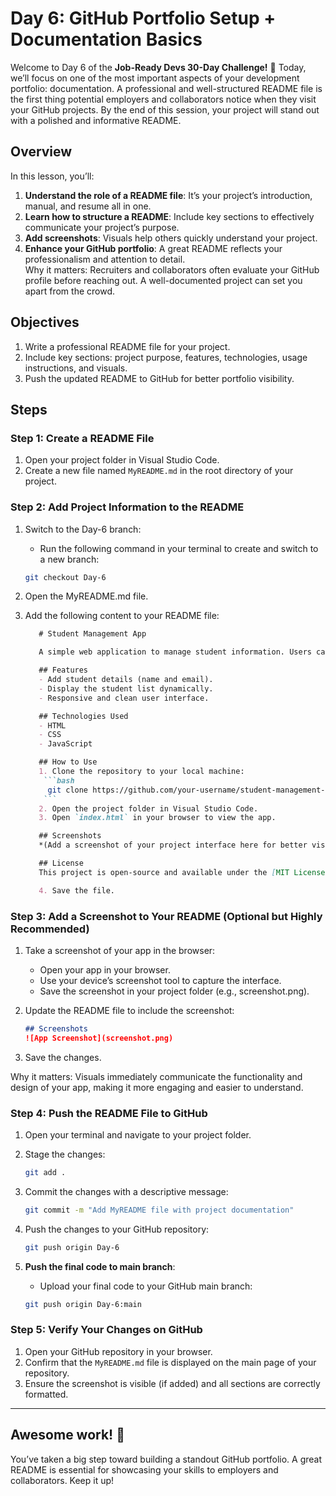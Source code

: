 # Day 6: GitHub Portfolio Setup + Documentation Basics
Welcome to Day 6 of the **Job-Ready Devs 30-Day Challenge!** 🌟 Today, we’ll focus on one of the most important aspects of your development portfolio: documentation. A professional and well-structured README file is the first thing potential employers and collaborators notice when they visit your GitHub projects. By the end of this session, your project will stand out with a polished and informative README.

## Overview
In this lesson, you’ll:

1. **Understand the role of a README file**: It’s your project’s introduction, manual, and resume all in one.
2. **Learn how to structure a README**: Include key sections to effectively communicate your project’s purpose.
3. **Add screenshots**: Visuals help others quickly understand your project.
4. **Enhance your GitHub portfolio**: A great README reflects your professionalism and attention to detail.  
Why it matters: Recruiters and collaborators often evaluate your GitHub profile before reaching out. A well-documented project can set you apart from the crowd.

## Objectives
1. Write a professional README file for your project.
2. Include key sections: project purpose, features, technologies, usage instructions, and visuals.
3. Push the updated README to GitHub for better portfolio visibility.

## Steps
### Step 1: Create a README File
1. Open your project folder in Visual Studio Code.
2. Create a new file named `MyREADME.md` in the root directory of your project.

### Step 2: Add Project Information to the README
1. Switch to the Day-6 branch:
    - Run the following command in your terminal to create and switch to a new branch:
    ```bash
    git checkout Day-6
    ```

2. Open the MyREADME.md file.
3. Add the following content to your README file:
    ```markdown
       # Student Management App

       A simple web application to manage student information. Users can add student details through a form, and the list of students is dynamically updated and displayed.

       ## Features
       - Add student details (name and email).
       - Display the student list dynamically.
       - Responsive and clean user interface.

       ## Technologies Used
       - HTML
       - CSS
       - JavaScript

       ## How to Use
       1. Clone the repository to your local machine:
        ```bash
         git clone https://github.com/your-username/student-management-app.git
        ```
       2. Open the project folder in Visual Studio Code.
       3. Open `index.html` in your browser to view the app.

       ## Screenshots
       *(Add a screenshot of your project interface here for better visual appeal.)*

       ## License
       This project is open-source and available under the [MIT License](LICENSE).

       4. Save the file.
    ```

### Step 3: Add a Screenshot to Your README (Optional but Highly Recommended)
1. Take a screenshot of your app in the browser:
    - Open your app in your browser.
    - Use your device’s screenshot tool to capture the interface.
    - Save the screenshot in your project folder (e.g., screenshot.png).

2. Update the README file to include the screenshot:
    ```markdown
    ## Screenshots
    ![App Screenshot](screenshot.png)
    ```

3. Save the changes.

Why it matters: Visuals immediately communicate the functionality and design of your app, making it more engaging and easier to understand.

### Step 4: Push the README File to GitHub
1. Open your terminal and navigate to your project folder.
2. Stage the changes:
    ```bash
    git add .
    ```

3. Commit the changes with a descriptive message:
    ```bash
    git commit -m "Add MyREADME file with project documentation"
    ```

4. Push the changes to your GitHub repository:
    ```bash
    git push origin Day-6
    ```

5. **Push the final code to main branch**:
    - Upload your final code to your GitHub main branch:
    ```bash
    git push origin Day-6:main
    ```

### Step 5: Verify Your Changes on GitHub
1. Open your GitHub repository in your browser.
2. Confirm that the `MyREADME.md` file is displayed on the main page of your repository.
3. Ensure the screenshot is visible (if added) and all sections are correctly formatted.

---

## Awesome work! 🎉
You’ve taken a big step toward building a standout GitHub portfolio. A great README is essential for showcasing your skills to employers and collaborators. Keep it up!
